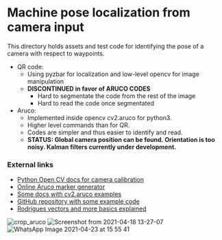 # Machine pose localization from camera input
This directory holds assets and test code for identifying the pose of a camera with respect to waypoints. 

- QR code:
  - Using pyzbar for localization and low-level opencv for image manipulation   
  - **DISCONTINUED in favor of ARUCO CODES**  
    - Hard to segmentate the code from the rest of the image  
    - Hard to read the code once segmentated  
- Aruco: 
  - Implemented inside opencv cv2.aruco for python3.
  - Higher level commands than for QR.
  - Codes are simpler and thus easier to identify and read.
  - **STATUS: Global camera position can be found. Orientation is too noisy. Kalman filters currently under development.**



### External links
- [Python Open CV docs for camera calibration](https://opencv-python-tutroals.readthedocs.io/en/latest/py_tutorials/py_calib3d/py_calibration/py_calibration.html)
- [Online Aruco marker generator](https://chev.me/arucogen/)
- [Some docs with cv2.aruco examples](https://mecaruco2.readthedocs.io/en/latest/notebooks_rst/Aruco/Projet+calibration-Paul.html)
- [GitHub repository with some example code](https://github.com/KyleJosling/QR-Pose-Position)
- [Rodrigues vectors and more basics explained](https://answers.opencv.org/question/215377/aruco-orientation-using-the-function-arucoestimateposesinglemarkers/)

![crop_aruco](https://user-images.githubusercontent.com/63670587/115121167-82f42c00-9fb1-11eb-8cf1-296ede9e99be.png)
![Screenshot from 2021-04-18 13-27-07](https://user-images.githubusercontent.com/63670587/115148801-8e9f2b80-a061-11eb-873e-d3434e3f2f78.png)
![WhatsApp Image 2021-04-23 at 15 55 41](https://user-images.githubusercontent.com/63670587/115903992-8df10580-a464-11eb-825d-b37ae7dd5438.jpeg)
